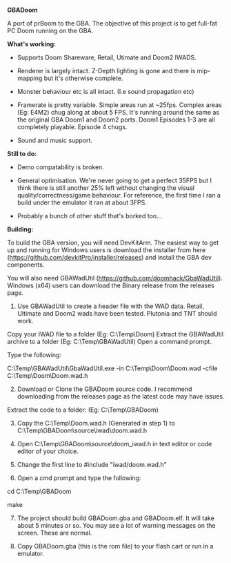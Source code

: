 **GBADoom**

A port of prBoom to the GBA. The objective of this project is to get full-fat PC Doom running on the GBA.


**What's working:**

- Supports Doom Shareware, Retail, Utimate and Doom2 IWADS.

- Renderer is largely intact. Z-Depth lighting is gone and there is mip-mapping but it's otherwise complete.

- Monster behaviour etc is all intact. (I.e sound propagation etc)

- Framerate is pretty variable. Simple areas run at ~25fps. Complex areas (Eg: E4M2) chug along at about 5 FPS. It's running around the same as the original GBA Doom1 and Doom2 ports. Doom1 Episodes 1-3 are all completely playable. Episode 4 chugs.

- Sound and music support.


**Still to do:**

- Demo compatability is broken.

- General optimisation. We're never going to get a perfect 35FPS but I think there is still another 25% left without changing the visual quality/correctness/game behaviour. For reference, the first time I ran a build under the emulator it ran at about 3FPS.

- Probably a bunch of other stuff that's borked too...


**Building:**

To build the GBA version, you will need DevKitArm. The easiest way to get up and running for Windows users is download the installer from here (https://github.com/devkitPro/installer/releases) and install the GBA dev components.

You will also need GBAWadUtil (https://github.com/doomhack/GbaWadUtil). Windows (x64) users can download the Binary release from the releases page.

1) Use GBAWadUtil to create a header file with the WAD data. Retail, Ultimate and Doom2 wads have been tested. Plutonia and TNT should work. 

Copy your IWAD file to a folder (Eg: C:\Temp\Doom\)
Extract the GBAWadUtil archive to a folder (Eg: C:\Temp\GBAWadUtil\)
Open a command prompt.

Type the following:

C:\Temp\GBAWadUtil\GbaWadUtil.exe -in C:\Temp\Doom\Doom.wad -cfile C:\Temp\Doom\Doom.wad.h

2) Download or Clone the GBADoom source code. I recommend downloading from the releases page as the latest code may have issues.

Extract the code to a folder: (Eg: C:\Temp\GBADoom)

3) Copy the C:\Temp\Doom.wad.h (Generated in step 1) to C:\Temp\GBADoom\source\iwad\doom.wad.h
4) Open C:\Temp\GBADoom\source\doom_iwad.h in text editor or code editor of your choice.
5) Change the first line to #include "iwad/doom.wad.h"

5) Open a cmd prompt and type the following:


cd C:\Temp\GBADoom

make

7) The project should build GBADoom.gba and GBADoom.elf. It will take about 5 minutes or so. You may see a lot of warning messages on the screen. These are normal.

8) Copy GBADoom.gba (this is the rom file) to your flash cart or run in a emulator.
